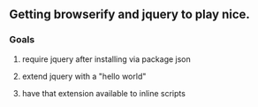 ## Getting browserify and jquery to play nice.

### Goals

1) require jquery after installing via package json

2) extend jquery with a "hello world"

3) have that extension available to inline scripts

